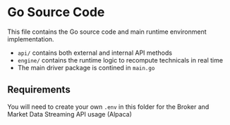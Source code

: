 # Go Source Code

This file contains the Go source code and main runtime environment implementation.<br>
- `api/` contains both external and internal API methods 
- `engine/` contains the runtime logic to recompute technicals in real time
- The main driver package is contined in `main.go`

## Requirements

You will need to create your own `.env` in this folder for the Broker and Market Data Streaming API usage (Alpaca)<br>
